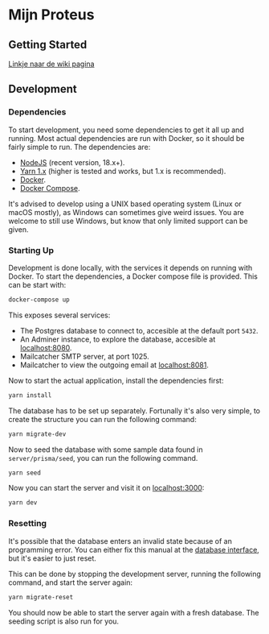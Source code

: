 # Mijn Proteus

## Getting Started
[Linkje naar de wiki pagina](https://www.github.com/proteus-eretes/mijn-proteus/wiki/getting-started)

## Development

### Dependencies

To start development, you need some dependencies to get it all up and running.
Most actual dependencies are run with Docker, so it should be fairly simple to run.
The dependencies are:

- [NodeJS](https://nodejs.org/) (recent version, 18.x+).
- [Yarn 1.x](https://yarnpkg.com/) (higher is tested and works, but 1.x is recommended).
- [Docker](https://www.docker.com/).
- [Docker Compose](https://docs.docker.com/compose/).

It's advised to develop using a UNIX based operating system (Linux or macOS mostly), as Windows can sometimes give weird issues.
You are welcome to still use Windows, but know that only limited support can be given.

### Starting Up

Development is done locally, with the services it depends on running with Docker.
To start the dependencies, a Docker compose file is provided.
This can be start with:

```bash
docker-compose up
```

This exposes several services:

- The Postgres database to connect to, accesible at the default port `5432`.
- An Adminer instance, to explore the database, accesible at [localhost:8080](http://localhost:8080).
- Mailcatcher SMTP server, at port 1025.
- Mailcatcher to view the outgoing email at [localhost:8081](http://localhost:8081).

Now to start the actual application, install the dependencies first:

```bash
yarn install
```

The database has to be set up separately.
Fortunally it's also very simple, to create the structure you can run the following command:

```bash
yarn migrate-dev
```

Now to seed the database with some sample data found in `server/prisma/seed`, you can run the following command.

```bash
yarn seed
```

Now you can start the server and visit it on [localhost:3000](http://localhost:3000):

```bash
yarn dev
```

### Resetting

It's possible that the database enters an invalid state because of an programming error.
You can either fix this manual at the [database interface](http://localhost:8080), but it's easier to just reset.

This can be done by stopping the development server, running the following command, and start the server again:

```bash
yarn migrate-reset
```

You should now be able to start the server again with a fresh database.
The seeding script is also run for you.
